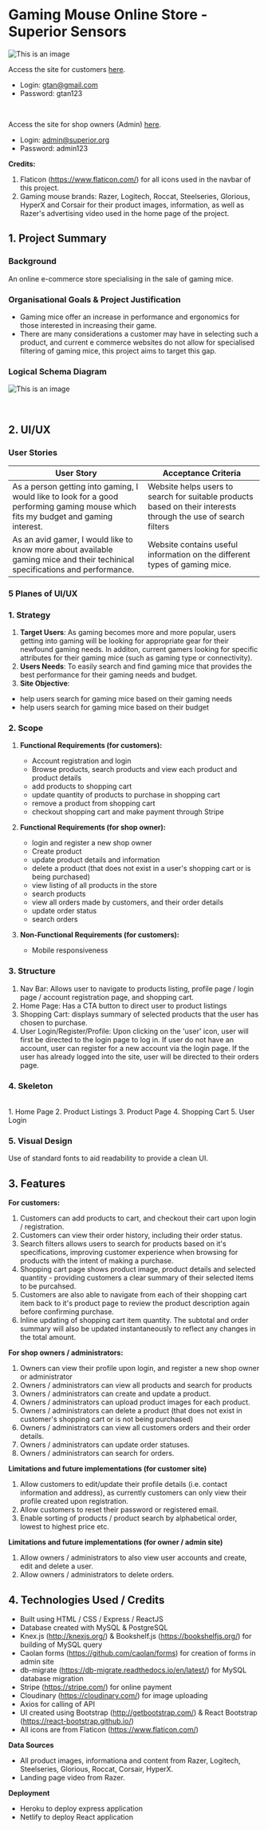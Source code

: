 # **Gaming Mouse Online Store - Superior Sensors**

![This is an image](/project_3/public/website_mockup.png)

Access the site for customers [here](https://superiorsensorsmain.netlify.app/).
- Login: gtan@gmail.com
- Password: gtan123
<br/>

Access the site for shop owners (Admin) [here](https://superior-sensors.herokuapp.com/). 
<br/>
- Login: admin@superior.org
- Password: admin123

**Credits:**
1. Flaticon (https://www.flaticon.com/) for all icons used in the navbar of this project.
2. Gaming mouse brands: Razer, Logitech, Roccat, Steelseries, Glorious, HyperX and Corsair for their product images, information, as well as Razer's advertising video used in the home page of the project. 

## 1. Project Summary
### **Background** 
An online e-commerce store specialising in the sale of gaming mice.

### **Organisational Goals & Project Justification**
* Gaming mice offer an increase in performance and ergonomics for those interested in increasing their game. 
* There are many considerations a customer may have in selecting such a product, and current e commerce websites do not allow for specialised filtering of gaming mice, this project aims to target this gap. 


### **Logical Schema Diagram**
![This is an image](/project_3/public/schema.PNG)

<br/>

## 2. UI/UX

### **User Stories**
| User Story                                                                                                                                	| Acceptance Criteria                                                                                                  	|
|-------------------------------------------------------------------------------------------------------------------------------------------	|----------------------------------------------------------------------------------------------------------------------	|
| As a person getting into gaming, I would like to look for a good performing gaming mouse which fits my budget and gaming interest. 	| Website helps users to search for suitable products based on their interests through the use of search filters 	|
| As an avid gamer, I would like to know more about available gaming mice and their techinical specifications and performance.                     	| Website contains useful information on the different types of gaming mice.  	|

### **5 Planes of UI/UX**
### 1. Strategy
1. **Target Users**: As gaming becomes more and more popular, users getting into gaming will be looking for appropriate gear for their newfound gaming needs. In additon, current gamers looking for specific attributes for their gaming mice (such as gaming type or connectivity).
2. **Users Needs**: To easily search and find gaming mice that provides the best performance for their gaming needs and budget. 
3. **Site Objective**:
- help users search for gaming mice based on their gaming needs
- help users search for gaming mice based on their budget

### 2. Scope
1. **Functional Requirements (for customers):**
    - Account registration and login
    - Browse products, search products and view each product and product details
    - add products to shopping cart
    - update quantity of products to purchase in shopping cart
    - remove a product from shopping cart
    - checkout shopping cart and make payment through Stripe

2. **Functional Requirements (for shop owner):**
    - login and register a new shop owner
    - Create product
    - update product details and information
    - delete a product (that does not exist in a user's shopping cart or is being purchased)
    - view listing of all products in the store
    - search products
    - view all orders made by customers, and their order details
    - update order status
    - search orders
    
3. **Non-Functional Requirements (for customers):**
    - Mobile responsiveness
    
### 3. Structure
1. Nav Bar: Allows user to navigate to products listing, profile page / login page / account registration page, and shopping cart.
2. Home Page: Has a CTA button to direct user to product listings
3. Shopping Cart: displays summary of selected products that the user has chosen to purchase.
4. User Login/Register/Profile: Upon clicking on the 'user' icon, user will first be directed to the login page to log in. If user do not have an account, user can register for a new account via the login page. If the user has already logged into the site, user will be directed to their orders page.

### 4. Skeleton
<br/>
1. Home Page
2. Product Listings
3. Product Page
4. Shopping Cart
5. User Login

### 5. Visual Design
Use of standard fonts to aid readability to provide a clean UI.

## 3. Features
**For customers:**
1. Customers can add products to cart, and checkout their cart upon login / registration.
2. Customers can view their order history, including their order status.
2. Search filters allows users to search for products based on it's specifications, improving customer experience when browsing for products with the intent of making a purchase.
3. Shopping cart page shows product image, product details and selected quantity - providing customers a clear summary of their selected items to be purcahsed.
4. Customers are also able to navigate from each of their shopping cart item back to it's product page to review the product description again before confirming purchase.
5. Inline updating of shopping cart item quantity. The subtotal and order summary will also be updated instantaneously to reflect any changes in the total amount.


**For shop owners / administrators:**
1. Owners can view their profile upon login, and register a new shop owner or administrator
2. Owners / administrators can view all products and search for products
3. Owners / administrators can create and update a product.
4. Owners / administrators can upload product images for each product.
5. Owners / administrators can delete a product (that does not exist in customer's shopping cart or is not being purchased)
5. Owners / administrators can view all customers orders and their order details.
6. Owners / administrators can update order statuses.
7. Owners / administrators can search for orders.

**Limitations and future implementations (for customer site)**
1. Allow customers to edit/update their profile details (i.e. contact information and address), as currently customers can only view their profile created upon registration.
2. Allow customers to reset their password or registered email.
3. Enable sorting of products / product search by alphabetical order, lowest to highest price etc.


**Limitations and future implementations (for owner / admin site)**
1. Allow owners / administrators to also view user accounts and create, edit and delete a user.
2. Allow owners / administrators to delete orders.

## 4. Technologies Used / Credits
- Built using HTML / CSS / Express / ReactJS
- Database created with MySQL & PostgreSQL
- Knex.js (http://knexjs.org/) & Bookshelf.js (https://bookshelfjs.org/) for building of MySQL query
- Caolan forms (https://github.com/caolan/forms) for creation of forms in admin site
- db-migrate (https://db-migrate.readthedocs.io/en/latest/) for MySQL database migration
- Stripe (https://stripe.com/) for online payment
- Cloudinary (https://cloudinary.com/) for image uploading
- Axios for calling of API
- UI created using Bootstrap (http://getbootstrap.com/) & React Bootstrap (https://react-bootstrap.github.io/)
- All icons are from Flaticon (https://www.flaticon.com/)

**Data Sources**
- All product images, informationa and content from Razer, Logitech, Steelseries, Glorious, Roccat, Corsair, HyperX.
- Landing page video from Razer.

**Deployment**
- Heroku to deploy express application
- Netlify to deploy React application
